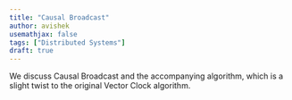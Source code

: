 ```yaml
---
title: "Causal Broadcast"
author: avishek
usemathjax: false
tags: ["Distributed Systems"]
draft: true
---
```


We discuss Causal Broadcast and the accompanying algorithm, which is a slight twist to the original Vector Clock algorithm.

